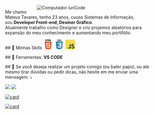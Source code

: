 <img src="https://raw.githubusercontent.com/MicaelliMedeiros/micaellimedeiros/master/image/computer-illustration.png" min-width="400px" max-width="400px" width="400px" align="right" alt="Computador iuriCode">

<p align="left"> 
  Me chamo Mateus Tavares, tenho 23 anos, cuuso Sistemas de Informação,<br> sou <strong>Developer Front-end, Desiner Gráfico</strong>.<br>
  Atualmente trabalho como Designer e crio projemos aleatórios para expansão do meu conhecimento e aumentando meu portifólio.
</p>

<p align="left">
  ## 🚀 Minhas Skills 
  <code><img height="32" src="https://raw.githubusercontent.com/github/explore/80688e429a7d4ef2fca1e82350fe8e3517d3494d/topics/html/html.png" alt="HTML5"/></code>
  <code><img height="32" src="https://raw.githubusercontent.com/github/explore/80688e429a7d4ef2fca1e82350fe8e3517d3494d/topics/css/css.png" alt="CSS"/></code>
  <code><img height="32" src="https://raw.githubusercontent.com/github/explore/80688e429a7d4ef2fca1e82350fe8e3517d3494d/topics/javascript/javascript.png" alt="Javascript"/></code>
</p>

<p align="left">
  ## 💼 Ferramentas: <strong>VS CODE</strong>
</p>

<p align="left">
  ## 💌 Se você deseja realizar um projeto comigo (ou bater papo), ou ate mesmo tirar dúvidas ou pedir dicas, não hesite em me enviar uma mensagem: ⤵️
</p>

<p align="left">

  <a href="https://www.linkedin.com/in/mateus-tavares-2382911a0/" alt="Linkedin">
  <img src="https://img.shields.io/badge/-Linkedin-0e76a8?style=flat-square&logo=Linkedin&logoColor=white&link=LINK-DO-SEU-LINKEDIN" /></a>

  <a href="https://github.com/Mateus8741/SMART-GARDEN.git" alt="Instagram">
  <img src="https://img.shields.io/badge/-Instagram-DF0174?style=flat-square&labelColor=DF0174&logo=instagram&logoColor=white&link=LINK-DO-SEU-INSTAGRAM"/></a>
</p>  

[![card](https://github-readme-stats.vercel.app/api?username=Mateus8741&theme=merko)](https://github.com/Mateus8741/)

[![card](https://github-readme-stats.vercel.app/api/top-langs/?username=Mateus8741&hide=html&layout=compact&theme=merko)](https://github.com/Mateus8741/)
